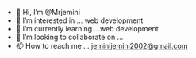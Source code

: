 - 👋 Hi, I’m @Mrjemini
- 👀 I’m interested in ... web development
- 🌱 I’m currently learning ...web development
- 💞️ I’m looking to collaborate on ...
- 📫 How to reach me ... jeminijemini2002@gmail.com

<!---
Mrjemini/Mrjemini is a ✨ special ✨ repository because its `README.md` (this file) appears on your GitHub profile.
You can click the Preview link to take a look at your changes.
--->
